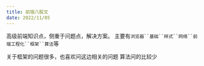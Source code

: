 ```yaml
---
title: 前端八股文
date: 2022/11/05
---
```


高级前端知识点，侧重于问题点，解决方案。
主要有`浏览器``基础``样式``网络``前端工程化``框架``算法`等

关于框架的问题很多，也喜欢问这边相关的问题
算法问的比较少


